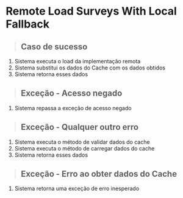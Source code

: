 # Remote Load Surveys With Local Fallback

> ## Caso de sucesso

1. Sistema executa o load da implementação remota
2. Sistema substitui os dados do Cache com os dados obtidos
3. Sistema retorna esses dados

> ## Exceção - Acesso negado

1. Sistema repassa a exceção de acesso negado

> ## Exceção - Qualquer outro erro

1. Sistema executa o método de validar dados do cache
2. Sistema executa o método de carregar dados do cache
3. Sistema retorna esses dados

> ## Exceção - Erro ao obter dados do Cache

1. Sistema retorna uma exceção de erro inesperado
